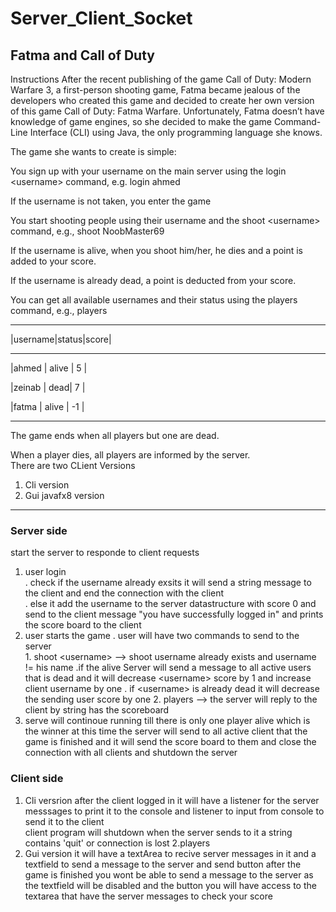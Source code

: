 # Server_Client_Socket
## Fatma and Call of Duty <br>
Instructions
After the recent publishing of the game Call of Duty: Modern Warfare 3, a first-person shooting game, Fatma became jealous of the developers who created this game and decided to create her own version of this game Call of Duty: Fatma Warfare. Unfortunately, Fatma doesn’t have knowledge of game engines, so she decided to make the game Command-Line Interface (CLI) using Java, the only programming language she knows.

The game she wants to create is simple:

You sign up with your username on the main server using the login \<username\> command, e.g.
login ahmed

If the username is not taken, you enter the game

You start shooting people using their username and the shoot \<username\> command, e.g.,
shoot NoobMaster69

If the username is alive, when you shoot him/her, he dies and a point is added to your score.

If the username is already dead, a point is deducted from your score.

You can get all available usernames and their status using the players command, e.g.,
players

---------------------------
|username|status|score|

---------------------------

|ahmed | alive | 5 |

|zeinab | dead| 7 |

|fatma | alive | -1 |

---------------------------



The game ends when all players but one are dead.

When a player dies, all players are informed by the server.  
There are two CLient Versions  
  1. Cli version
  2. Gui javafx8 version
 -------------------------------------------------
 ### Server side  
 start the server to responde to client requests  
  1. user login  
  . check if the username already exsits it will send a string message to the client and end the connection with the client  
  . else it add the username to the server datastructure with score 0 and send to the client message "you have successfully logged in" and prints the     score board to the client
  2. user starts the game
  . user will have two commands to send to the server  
    1. shoot \<username\> --> shoot username already exists and username != his name 
      .if the <username> alive Server will send a message to all active users that <username> is dead and it will decrease \<username\> score by 1          and increase client username by one
      . if \<username\> is already dead it will decrease the sending user score by one
    2. players --> the server will reply to the client by string has the scoreboard
  3. serve will continoue running till there is only one player alive which is the winner at this time the server will send to all active client that   the game is finished and it will send the score board to them and close the connection with all clients and shutdown the server 
  ### Client side
  1. Cli versrion
    after the client  logged in it will have a listener for the server messsages to print it to the console and listener to input from console to         send it to the client  
    client program will shutdown when the server sends to it a string contains 'quit' or connection is lost
    2.players 
  2. Gui version
    it will have a textArea to recive server messages in it and a textfield to send a message to the server and send button after the game is             finished you wont be able to send a message to the server as the textfield will be disabled and the button you will have access to the textarea       that have the server messages to check your score 
  
